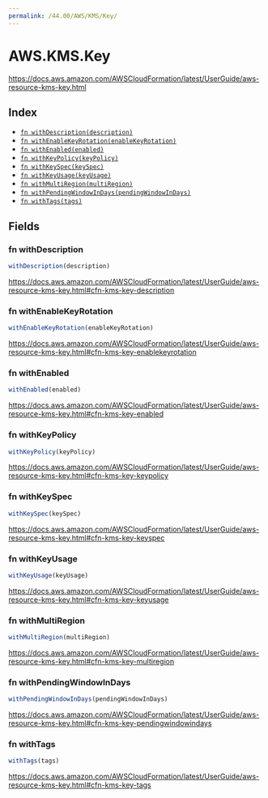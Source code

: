 ```yaml
---
permalink: /44.00/AWS/KMS/Key/
---
```


# AWS.KMS.Key

https://docs.aws.amazon.com/AWSCloudFormation/latest/UserGuide/aws-resource-kms-key.html

## Index

* [`fn withDescription(description)`](#fn-withdescription)
* [`fn withEnableKeyRotation(enableKeyRotation)`](#fn-withenablekeyrotation)
* [`fn withEnabled(enabled)`](#fn-withenabled)
* [`fn withKeyPolicy(keyPolicy)`](#fn-withkeypolicy)
* [`fn withKeySpec(keySpec)`](#fn-withkeyspec)
* [`fn withKeyUsage(keyUsage)`](#fn-withkeyusage)
* [`fn withMultiRegion(multiRegion)`](#fn-withmultiregion)
* [`fn withPendingWindowInDays(pendingWindowInDays)`](#fn-withpendingwindowindays)
* [`fn withTags(tags)`](#fn-withtags)

## Fields

### fn withDescription

```ts
withDescription(description)
```

https://docs.aws.amazon.com/AWSCloudFormation/latest/UserGuide/aws-resource-kms-key.html#cfn-kms-key-description

### fn withEnableKeyRotation

```ts
withEnableKeyRotation(enableKeyRotation)
```

https://docs.aws.amazon.com/AWSCloudFormation/latest/UserGuide/aws-resource-kms-key.html#cfn-kms-key-enablekeyrotation

### fn withEnabled

```ts
withEnabled(enabled)
```

https://docs.aws.amazon.com/AWSCloudFormation/latest/UserGuide/aws-resource-kms-key.html#cfn-kms-key-enabled

### fn withKeyPolicy

```ts
withKeyPolicy(keyPolicy)
```

https://docs.aws.amazon.com/AWSCloudFormation/latest/UserGuide/aws-resource-kms-key.html#cfn-kms-key-keypolicy

### fn withKeySpec

```ts
withKeySpec(keySpec)
```

https://docs.aws.amazon.com/AWSCloudFormation/latest/UserGuide/aws-resource-kms-key.html#cfn-kms-key-keyspec

### fn withKeyUsage

```ts
withKeyUsage(keyUsage)
```

https://docs.aws.amazon.com/AWSCloudFormation/latest/UserGuide/aws-resource-kms-key.html#cfn-kms-key-keyusage

### fn withMultiRegion

```ts
withMultiRegion(multiRegion)
```

https://docs.aws.amazon.com/AWSCloudFormation/latest/UserGuide/aws-resource-kms-key.html#cfn-kms-key-multiregion

### fn withPendingWindowInDays

```ts
withPendingWindowInDays(pendingWindowInDays)
```

https://docs.aws.amazon.com/AWSCloudFormation/latest/UserGuide/aws-resource-kms-key.html#cfn-kms-key-pendingwindowindays

### fn withTags

```ts
withTags(tags)
```

https://docs.aws.amazon.com/AWSCloudFormation/latest/UserGuide/aws-resource-kms-key.html#cfn-kms-key-tags
